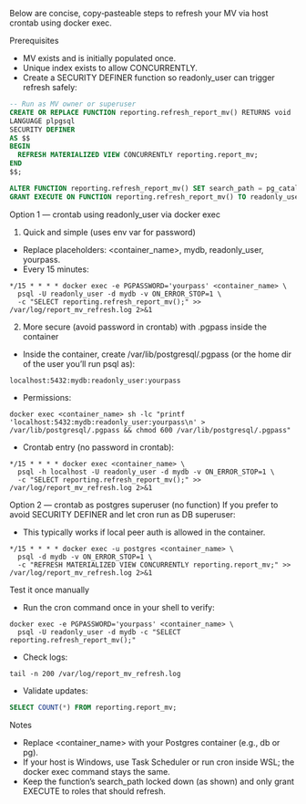 Below are concise, copy‑pasteable steps to refresh your MV via host crontab using docker exec.

Prerequisites
- MV exists and is initially populated once.
- Unique index exists to allow CONCURRENTLY.
- Create a SECURITY DEFINER function so readonly_user can trigger refresh safely:

```sql
-- Run as MV owner or superuser
CREATE OR REPLACE FUNCTION reporting.refresh_report_mv() RETURNS void
LANGUAGE plpgsql
SECURITY DEFINER
AS $$
BEGIN
  REFRESH MATERIALIZED VIEW CONCURRENTLY reporting.report_mv;
END
$$;

ALTER FUNCTION reporting.refresh_report_mv() SET search_path = pg_catalog, reporting;
GRANT EXECUTE ON FUNCTION reporting.refresh_report_mv() TO readonly_user;
```

Option 1 — crontab using readonly_user via docker exec
1) Quick and simple (uses env var for password)
- Replace placeholders: <container_name>, mydb, readonly_user, yourpass.
- Every 15 minutes:
```
*/15 * * * * docker exec -e PGPASSWORD='yourpass' <container_name> \
  psql -U readonly_user -d mydb -v ON_ERROR_STOP=1 \
  -c "SELECT reporting.refresh_report_mv();" >> /var/log/report_mv_refresh.log 2>&1
```

2) More secure (avoid password in crontab) with .pgpass inside the container
- Inside the container, create /var/lib/postgresql/.pgpass (or the home dir of the user you’ll run psql as):
```
localhost:5432:mydb:readonly_user:yourpass
```
- Permissions:
```
docker exec <container_name> sh -lc "printf 'localhost:5432:mydb:readonly_user:yourpass\n' > /var/lib/postgresql/.pgpass && chmod 600 /var/lib/postgresql/.pgpass"
```
- Crontab entry (no password in crontab):
```
*/15 * * * * docker exec <container_name> \
  psql -h localhost -U readonly_user -d mydb -v ON_ERROR_STOP=1 \
  -c "SELECT reporting.refresh_report_mv();" >> /var/log/report_mv_refresh.log 2>&1
```

Option 2 — crontab as postgres superuser (no function)
If you prefer to avoid SECURITY DEFINER and let cron run as DB superuser:
- This typically works if local peer auth is allowed in the container.
```
*/15 * * * * docker exec -u postgres <container_name> \
  psql -d mydb -v ON_ERROR_STOP=1 \
  -c "REFRESH MATERIALIZED VIEW CONCURRENTLY reporting.report_mv;" >> /var/log/report_mv_refresh.log 2>&1
```

Test it once manually
- Run the cron command once in your shell to verify:
```
docker exec -e PGPASSWORD='yourpass' <container_name> \
  psql -U readonly_user -d mydb -c "SELECT reporting.refresh_report_mv();"
```
- Check logs:
```
tail -n 200 /var/log/report_mv_refresh.log
```
- Validate updates:
```sql
SELECT COUNT(*) FROM reporting.report_mv;
```

Notes
- Replace <container_name> with your Postgres container (e.g., db or pg).
- If your host is Windows, use Task Scheduler or run cron inside WSL; the docker exec command stays the same.
- Keep the function’s search_path locked down (as shown) and only grant EXECUTE to roles that should refresh.
